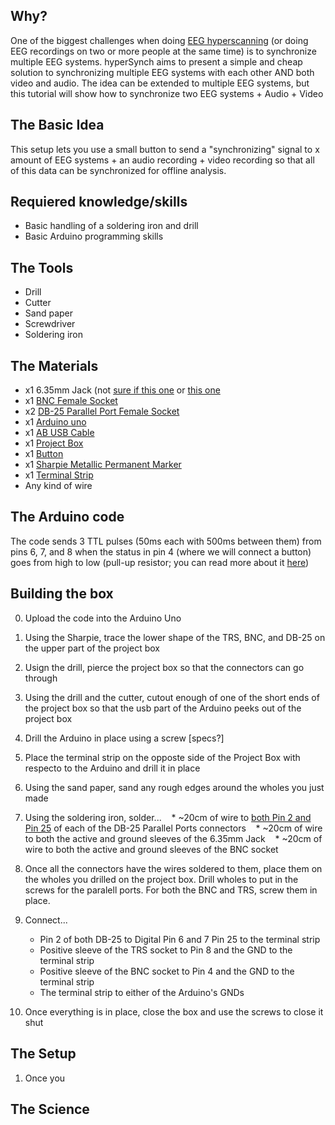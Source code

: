 ## Why?
One of the biggest challenges when doing [EEG hyperscanning](http://www.sciencedirect.com/science/article/pii/S0149763412001194) (or doing EEG recordings on two or more people at the same time) is to synchronize multiple EEG systems. hyperSynch aims to present a simple and cheap solution to synchronizing multiple EEG systems with each other AND both video and audio. The idea can be extended to multiple EEG systems, but this tutorial will show how to synchronize two EEG systems + Audio + Video


## The Basic Idea
This setup lets you use a small button to send a "synchronizing" signal to x amount of EEG systems + an audio recording + video recording so that all of this data can be synchronized for offline analysis.

## Requiered knowledge/skills
* Basic handling of a soldering iron and drill
* Basic Arduino programming skills 

## The Tools
* Drill
* Cutter 
* Sand paper
* Screwdriver
* Soldering iron

## The Materials
* x1 6.35mm Jack (not [sure if this one](https://www.digikey.ca/product-detail/en/switchcraft-inc/11/SC1085-ND/109515) or [this one](https://www.digikey.ca/product-detail/en/switchcraft-inc/12A/SC1089-ND/109527)
* x1 [BNC Female Socket](https://www.digikey.ca/product-detail/en/amphenol-rf-division/31-221-RFX/ARFX1064-ND/100648) 
* x2 [DB-25 Parallel Port Female Socket](https://www.digikey.ca/product-detail/en/cw-industries/CWR-281-25-0000/CFM25G-ND/59398)
* x1 [Arduino uno](https://www.arduino.cc/en/Main/arduinoBoardUno/)
* x1 [AB USB Cable](https://www.digikey.ca/product-detail/en/qualtek/3021001-03/Q361-ND/1531288)
* x1 [Project Box](https://www.digikey.ca/product-detail/en/bud-industries/CU-1874-B/377-1165-ND/387084)
* x1 [Button]()
* x1 [Sharpie Metallic Permanent Marker](https://www.staples.ca/en/Sharpie-Metallic-Permanent-Markers-Fine-Tip-Silver-2-Pack/product_586069_1-CA_1_20001)
* x1 [Terminal Strip](https://www.digikey.ca/product-detail/en/keystone-electronics/810/36-810-ND/316822)
* Any kind of wire

## The Arduino code
The code sends 3 TTL pulses (50ms each with 500ms between them) from pins 6, 7, and 8 when the status in pin 4 (where we will connect a button) goes from high to low (pull-up resistor; you can read more about it [here](https://learn.sparkfun.com/tutorials/pull-up-resistors))

## Building the box
0. Upload the code into the Arduino Uno 
1. Using the Sharpie, trace the lower shape of the TRS, BNC, and DB-25 on the upper part of the project box
2. Usign the drill, pierce the project box so that the connectors can go through
3. Using the drill and the cutter, cutout enough of one of the short ends of the project box so that the usb part of the Arduino peeks out of the project box
4. Drill the Arduino in place using a screw [specs?]
5. Place the terminal strip on the opposte side of the Project Box with respecto to the Arduino and drill it in place
6. Using the sand paper, sand any rough edges around the wholes you just made
7. Using the soldering iron, solder... 
    * ~20cm of wire to [both Pin 2 and Pin 25](http://www.zytrax.com/images/rs232_db25.gif) of each of the DB-25 Parallel Ports connectors
    * ~20cm of wire to both the active and ground sleeves of the 6.35mm Jack
    * ~20cm of wire to both the active and ground sleeves of the BNC socket
8. Once all the connectors have the wires soldered to them, place them on the wholes you drilled on the project box. Drill wholes to put in the screws for the paralell ports. For both the BNC and TRS, screw them in place. 

9. Connect...
    * Pin 2 of both DB-25 to Digital Pin 6 and 7 Pin 25 to the terminal strip
    * Positive sleeve of the TRS socket to Pin 8 and the GND to the terminal strip
    * Positive sleeve of the BNC socket to Pin 4 and the GND to the terminal strip
    * The terminal strip to either of the Arduino's GNDs
10. Once everything is in place, close the box and use the screws to close it shut

## The Setup
1. Once you

## The Science


